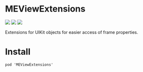 # MEViewExtensions

[![](https://img.shields.io/cocoapods/v/MEViewExtensions.svg)](https://cocoapods.org/pods/MEViewExtensions) ![](https://img.shields.io/cocoapods/l/MEViewExtensions.svg) ![](https://img.shields.io/cocoapods/p/MEViewExtensions.svg)

Extensions for UIKit objects for easier access of frame properties.

# Install

```
pod 'MEViewExtensions'
```

